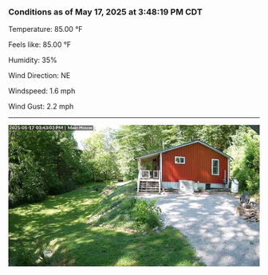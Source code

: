 ### Conditions as of May 17, 2025 at 3:48:19 PM CDT 

Temperature: 85.00 &deg;F

Feels like: 85.00 &deg;F

Humidity: 35%

Wind Direction: NE

Windspeed: 1.6 mph

Wind Gust: 2.2 mph

---

<img src="./images/latest.jpeg"/>

